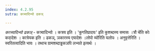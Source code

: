 ```yaml
---
index: 4.2.95
sutra: कत्र्यादिभ्यो ढकञ्

---
```

_कत्त्र्यादिभ्यो ढकञ्_ - कत्र्यादिभ्यो । कत्रय इति । 'कुगतिप्रादयः' इति कुशब्दस्य समासः ।त्रौ चे॑ति कोः कदादेशः । कात्रेयक इति । ढकञ्, ञकारस्य एयादेशः ।लोपो व्यो॑रिति यलोपः । अनुवृत्तेरिति । स्वरितत्वादिति भावः । तथाच ग्रामशब्दाड्ढकञपि लभ्यते इत्यर्थः । 
